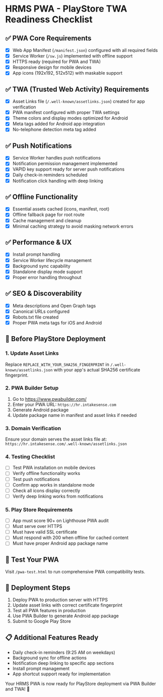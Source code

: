 # HRMS PWA - PlayStore TWA Readiness Checklist

## ✅ PWA Core Requirements
- [x] Web App Manifest (`/manifest.json`) configured with all required fields
- [x] Service Worker (`/sw.js`) implemented with offline support
- [x] HTTPS ready (required for PWA and TWA)
- [x] Responsive design for mobile devices
- [x] App icons (192x192, 512x512) with maskable support

## ✅ TWA (Trusted Web Activity) Requirements
- [x] Asset Links file (`/.well-known/assetlinks.json`) created for app verification
- [x] PWA manifest configured with proper TWA settings
- [x] Theme colors and display modes optimized for Android
- [x] Meta tags added for Android app integration
- [x] No-telephone detection meta tag added

## ✅ Push Notifications
- [x] Service Worker handles push notifications
- [x] Notification permission management implemented
- [x] VAPID key support ready for server push notifications
- [x] Daily check-in reminders scheduled
- [x] Notification click handling with deep linking

## ✅ Offline Functionality
- [x] Essential assets cached (icons, manifest, root)
- [x] Offline fallback page for root route
- [x] Cache management and cleanup
- [x] Minimal caching strategy to avoid masking network errors

## ✅ Performance & UX
- [x] Install prompt handling
- [x] Service Worker lifecycle management
- [x] Background sync capability
- [x] Standalone display mode support
- [x] Proper error handling throughout

## ✅ SEO & Discoverability
- [x] Meta descriptions and Open Graph tags
- [x] Canonical URLs configured
- [x] Robots.txt file created
- [x] Proper PWA meta tags for iOS and Android

## 🔧 Before PlayStore Deployment

### 1. Update Asset Links
Replace `REPLACE_WITH_YOUR_SHA256_FINGERPRINT` in `/.well-known/assetlinks.json` with your app's actual SHA256 certificate fingerprint.

### 2. PWA Builder Setup
1. Go to https://www.pwabuilder.com/
2. Enter your PWA URL: `https://hr.intakesense.com`
3. Generate Android package
4. Update package name in manifest and asset links if needed

### 3. Domain Verification
Ensure your domain serves the asset links file at:
`https://hr.intakesense.com/.well-known/assetlinks.json`

### 4. Testing Checklist
- [ ] Test PWA installation on mobile devices
- [ ] Verify offline functionality works
- [ ] Test push notifications
- [ ] Confirm app works in standalone mode
- [ ] Check all icons display correctly
- [ ] Verify deep linking works from notifications

### 5. Play Store Requirements
- [ ] App must score 90+ on Lighthouse PWA audit
- [ ] Must serve over HTTPS
- [ ] Must have valid SSL certificate
- [ ] Must respond with 200 when offline for cached content
- [ ] Must have proper Android app package name

## 📱 Test Your PWA
Visit `/pwa-test.html` to run comprehensive PWA compatibility tests.

## 🚀 Deployment Steps
1. Deploy PWA to production server with HTTPS
2. Update asset links with correct certificate fingerprint  
3. Test all PWA features in production
4. Use PWA Builder to generate Android app package
5. Submit to Google Play Store

## 📋 Additional Features Ready
- Daily check-in reminders (9:25 AM on weekdays)
- Background sync for offline actions
- Notification deep linking to specific app sections
- Install prompt management
- App shortcut support ready for implementation

Your HRMS PWA is now ready for PlayStore deployment via PWA Builder and TWA! 🎉